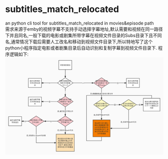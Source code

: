 # subtitles_match_relocated
an python cli tool for subtitles_match_relocated in movies&amp;episode path  
需求来源于emby的视频字幕不支持手动选择字幕地址,默认需要和视频在同一路径下并且同名,一般下载的电影或剧集所带字幕在视频文件目录的Subs目录下且不同名,通常情况下载后需要人工改名和移动到视频文件目录下,所以特地写了这个python小程序指定电影或者剧集目录后自动识别和复制字幕到视频文件目录下.
程序逻辑如下:
![Alt text](https://github.com/zhouyunjian/subtitles_match_relocated/blob/main/flow-process-diagram.jpeg)
